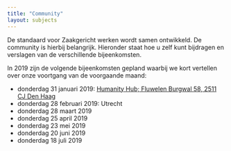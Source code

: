 ```yaml
---
title: "Community"
layout: subjects
---
```


De standaard voor Zaakgericht werken wordt samen ontwikkeld. De community is
hierbij belangrijk. Hieronder staat hoe u zelf kunt bijdragen en verslagen van
de verschillende bijeenkomsten.

In 2019 zijn de volgende bijeenkomsten gepland waarbij we kort vertellen over
onze voortgang van de voorgaande maand:

* donderdag 31 januari 2019: [Humanity Hub; Fluwelen Burgwal 58, 2511 CJ Den Haag](https://www.google.com/maps/?q=Fluwelen%20Burgwal%2058%202511%20CJ%20Den%20Haag)
* donderdag 28 februari 2019: Utrecht
* donderdag 28 maart 2019
* donderdag 25 april 2019
* donderdag 23 mei 2019
* donderdag 20 juni 2019
* donderdag 18 juli 2019
